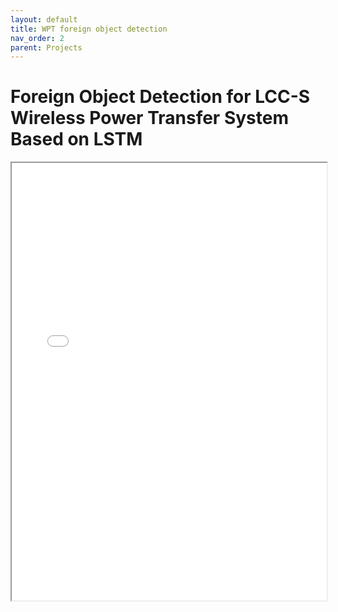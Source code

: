 ```yaml
---
layout: default
title: WPT foreign object detection
nav_order: 2
parent: Projects
---
```


# Foreign Object Detection for LCC-S Wireless Power Transfer System Based on LSTM
<iframe width="100%" height="700" src="/assets/thesis/wpt_paper.pdf">If you are seeing this text, the preview of the CV failed. Most likely this happened because your browser does not support this technical feature. In this case, please download the CV using the link above.</iframe>